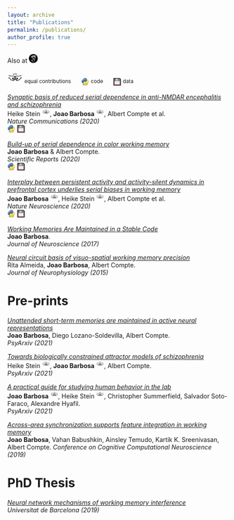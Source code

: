 ```yaml
---
layout: archive
title: "Publications"
permalink: /publications/
author_profile: true
---
```

Also at [<img src="../images/scholar.png" width="20" />](https://scholar.google.es/citations?user=Q3-3_awAAAAJ&hl=en)

<img src="../images/bro.png" width="35" /> <sup> equal contributions</sup>
&nbsp;&nbsp;&nbsp;&nbsp;
<img src="../images/py.svg" width="18" /> <sup> code </sup>
&nbsp;&nbsp;&nbsp;&nbsp;
<img src="../images/data.png" width="18" height="18" />  <sup>data</sup>


[*Synaptic basis of reduced serial dependence in anti-NMDAR encephalitis and schizophrenia*](https://www.nature.com/articles/s41467-020-18033-3)  
 Heike Stein <img src="../images/bro.png" width="18" />, **Joao Barbosa** <img src="../images/bro.png" width="18" />, Albert Compte et al.  
*Nature Communications (2020)*  
[<img src="../images/py.svg" width="18" />](https://github.com/comptelab/serialNMDA) [<img src="../images/data.png" width="18" height="18" />](https://github.com/comptelab/serialNMDA)

[*Build-up of serial dependence in color working memory*](https://www.nature.com/articles/s41598-020-67861-2)  
**Joao Barbosa** & Albert Compte.  
*Scientific Reports (2020)*  
[<img src="../images/py.svg" width="18" />](https://github.com/comptelab/serial_color) [<img src="../images/data.png" width="18" height="18" />](https://github.com/comptelab/serial_color/)

[*Interplay between persistent activity and activity-silent dynamics in prefrontal cortex underlies serial biases in working memory*](../files/barbosa_interplay.pdf)  
 **Joao Barbosa** <img src="../images/bro.png" width="18" />, Heike Stein <img src="../images/bro.png" width="18" />, Albert Compte et al.  
*Nature Neuroscience (2020)*  
[<img src="../images/py.svg" width="18" />](https://github.com/comptelab/interplayPFC) [<img src="../images/data.png" width="18" height="18" />](https://github.com/comptelab/interplayPFC)

[*Working Memories Are Maintained in a Stable Code*](../files/Barbosa2017.pdf)  
**Joao Barbosa**.  
*Journal of Neuroscience (2017)*

[*Neural circuit basis of visuo-spatial working memory precision*](../files/almeida.pdf)  
Rita Almeida, **Joao Barbosa**, Albert Compte.  
*Journal of Neurophysiology (2015)*  


Pre-prints
=====
[*Unattended short-term memories are maintained in active neural representations*](https://psyarxiv.com/qv6fu/)  
**Joao Barbosa**, Diego Lozano-Soldevilla, Albert Compte.    
*PsyArxiv (2021)*

[*Towards biologically constrained attractor models of schizophrenia*](https://psyarxiv.com/uxg2a)  
 Heike Stein <img src="../images/bro.png" width="18" />, **Joao Barbosa** <img src="../images/bro.png" width="18" />, Albert Compte.    
*PsyArxiv (2021)*

[*A practical guide for studying human behavior in the lab*](https://psyarxiv.com/tcmvp)  
**Joao Barbosa**  <img src="../images/bro.png" width="18" />, Heike Stein <img src="../images/bro.png" width="18" />, Christopher Summerfield, Salvador Soto-Faraco, Alexandre Hyafil.    
*PsyArxiv (2021)*

[*Across-area synchronization supports feature integration in working memory*](https://www.biorxiv.org/content/10.1101/2021.06.09.447667v1)  
**Joao Barbosa**, Vahan Babushkin, Ainsley Temudo, Kartik K. Sreenivasan, Albert Compte.
*Conference on Cognitive Computational Neuroscience (2019)*


PhD Thesis
=====
[*Neural network mechanisms of working memory interference*](http://diposit.ub.edu/dspace/handle/2445/166717)   
*Universitat de Barcelona (2019)*
